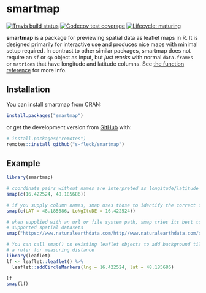 
<!-- README.md is generated from README.Rmd. Please edit that file -->

# smartmap

<!-- badges: start -->

[![Travis build
status](https://travis-ci.org/s-fleck/smartmap.svg?branch=master)](https://travis-ci.com/s-fleck/smartmap)
[![Codecov test
coverage](https://codecov.io/gh/s-fleck/smartmap/branch/master/graph/badge.svg)](https://codecov.io/gh/s-fleck/smartmap?branch=master)
[![Lifecycle:
maturing](https://img.shields.io/badge/lifecycle-maturing-blue.svg)](https://www.tidyverse.org/lifecycle/#maturing)
<!-- badges: end -->

**smartmap** is a package for previewing spatial data as leaflet maps in
R. It is designed primarily for interactive use and produces nice maps
with minimal setup required. In contrast to other similar packages,
smartmap does not require an `sf` or `sp` object as input, but *just
works* with normal `data.frames` or `matrices` that have longitude and
latitude columns. See [the function
reference](https://s-fleck.github.io/smartmap/) for more info.

## Installation

You can install smartmap from CRAN:

``` r
install.packages("smartmap")
```

or get the development version from [GitHub](https://github.com/) with:

``` r
# install.packages("remotes")
remotes::install_github("s-fleck/smartmap")
```

## Example

``` r
library(smartmap)

# coordinate pairs without names are interpreted as longitude/latitude
smap(c(16.422524, 48.185686))

# if you supply column names, smap uses those to identify the correct columns
smap(c(LAT = 48.185686, LoNgItuDE = 16.422524))

# when supplied with an url or file system path, smap tries its best to discover
# supported spatial datasets
smap("https://www.naturalearthdata.com/http//www.naturalearthdata.com/download/50m/cultural/ne_50m_admin_0_countries.zip")

# You can call smap() on existing leaflet objects to add background tiles and
# a ruler for measuring distance
library(leaflet)
lf <- leaflet::leaflet() %>% 
  leaflet::addCircleMarkers(lng = 16.422524, lat = 48.185686)

lf
smap(lf)
```
